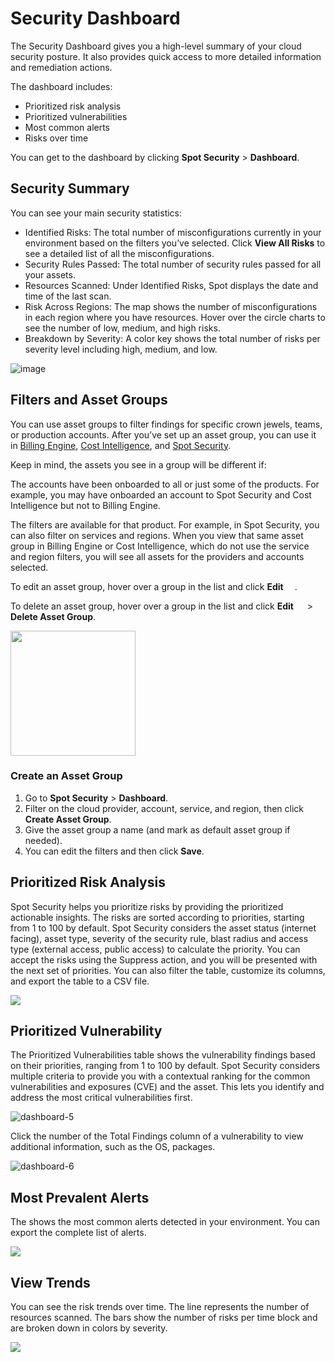 # Security Dashboard

The Security Dashboard gives you a high-level summary of your cloud security posture. It also provides quick access to more detailed information and remediation actions.

The dashboard includes:

* Prioritized risk analysis
* Prioritized vulnerabilities
* Most common alerts
* Risks over time

You can get to the dashboard by clicking **Spot Security** > **Dashboard**. 

## Security Summary

You can see your main security statistics:
* Identified Risks: The total number of misconfigurations currently in your environment based on the filters you’ve selected. Click **View All Risks** to see a detailed list of all the misconfigurations.
* Security Rules Passed: The total number of security rules passed for all your assets.
* Resources Scanned: Under Identified Risks, Spot displays the date and time of the last scan.
* Risk Across Regions: The map shows the number of misconfigurations in each region where you have resources. Hover over the circle charts to see the number of low, medium, and high risks.
* Breakdown by Severity: A color key shows the total number of risks per severity level including high, medium, and low.

![image](https://github.com/user-attachments/assets/5447810e-da9c-4ccc-8d1b-be23fdfed8ed)


## Filters and Asset Groups

You can use asset groups to filter findings for specific crown jewels, teams, or production accounts. After you’ve set up an asset group, you can use it in [Billing Engine](billing-engine/), [Cost Intelligence](cost-intelligence/), and [Spot Security](spot-security/).

Keep in mind, the assets you see in a group will be different if:

The accounts have been onboarded to all or just some of the products. For example, you may have onboarded an account to Spot Security and Cost Intelligence but not to Billing Engine.

The filters are available for that product. For example, in Spot Security, you can also filter on services and regions. When you view that same asset group in Billing Engine or Cost Intelligence, which do not use the service and region filters, you will see all assets for the providers and accounts selected.

To edit an asset group, hover over a group in the list and click **Edit** <img height=14 src="https://github.com/user-attachments/assets/63025d14-99a6-4e5d-9601-6beb1fce7792">.

To delete an asset group, hover over a group in the list and click **Edit** <img height=14 src="https://github.com/user-attachments/assets/63025d14-99a6-4e5d-9601-6beb1fce7792"> > **Delete Asset Group**.

<img width=200 src="https://github.com/user-attachments/assets/8334475e-809b-4b0e-b51b-6e7c7e2b38a0">

### Create an Asset Group

1. Go to **Spot Security** > **Dashboard**.
2. Filter on the cloud provider, account, service, and region, then click **Create Asset Group**.
3. Give the asset group a name (and mark as default asset group if needed).
4. You can edit the filters and then click **Save**.

## Prioritized Risk Analysis

Spot Security helps you prioritize risks by providing the prioritized actionable insights. The risks are sorted according to priorities, starting from 1 to 100 by default. Spot Security considers the asset status (internet facing), asset type, severity of the security rule, blast radius and access type (external access, public access) to calculate the priority. You can accept the risks using the Suppress action, and you will be presented with the next set of priorities. You can also filter the table, customize its columns, and export the table to a CSV file.  

<img src="/spot-security/_media/dashboard-1.png" />

## Prioritized Vulnerability

The Prioritized Vulnerabilities table shows the vulnerability findings based on their priorities, ranging from 1 to 100 by default. Spot Security considers multiple criteria to provide you with a contextual ranking for the common vulnerabilities and exposures (CVE) and the asset. This lets you identify and address the most critical vulnerabilities first.

![dashboard-5](https://github.com/spotinst/help/assets/106514736/cb2872db-e221-469e-a92d-658feacd6e88)

Click the number of the Total Findings column of a vulnerability to view additional information, such as the OS, packages.

![dashboard-6](https://github.com/spotinst/help/assets/106514736/d75dbf9d-44f0-472a-87c2-b615497082d6)

## Most Prevalent Alerts

The shows the most common alerts detected in your environment. You can export the complete list of alerts.  

<img src="/spot-security/_media/dashboard-2.png" />

## View Trends

You can see the risk trends over time. The line represents the number of resources scanned. The bars show the number of risks per time block and are broken down in colors by severity.

<img src="/spot-security/_media/spot-security-dashboard-e.png" />
